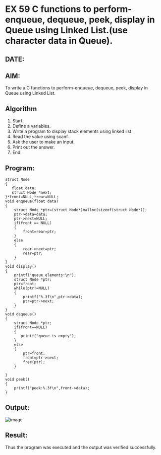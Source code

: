 # EX 59 C functions to perform-enqueue, dequeue, peek, display in Queue using Linked List.(use character data in Queue).
## DATE:
## AIM:
To write a C functions to perform-enqueue, dequeue, peek, display in Queue using Linked List.

## Algorithm
1. Start.
2. Define a variables.
3. Write a program to display stack elements using linked list.
4. Read the value using scanf.
5. Ask the user to make an input.
6. Print out the answer.
7. End

## Program:
```
struct Node
{
   float data;
   struct Node *next;
}*front=NULL,*rear=NULL;
void enqueue(float data)
{
    struct Node *ptr=(struct Node*)malloc(sizeof(struct Node*));
    ptr->data=data;
    ptr->next=NULL;
    if(front == NULL)
    {
        front=rear=ptr;
    }
    else
    {
        rear->next=ptr;
        rear=ptr;
    }
}
void display()
{
    printf("queue elements:\n");
    struct Node *ptr;
    ptr=front;
    while(ptr!=NULL)
    {
        printf("%.3f\n",ptr->data);
        ptr=ptr->next;
    }
}
void dequeue()
{
    struct Node *ptr;
    if(front==NULL)
    {
       printf("queue is empty"); 
    }
    else
    {
        ptr=front;
        front=ptr->next;
        free(ptr);
    }
    
}
void peek()
{
    printf("peek:%.3f\n",front->data);
}
```

## Output:
![image](https://github.com/user-attachments/assets/089a03e5-fa68-4617-b7d9-391e79c9aebc)

## Result:
Thus the program was executed and the output was verified successfully.
